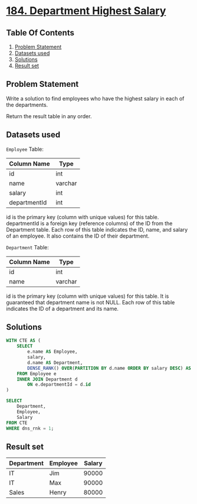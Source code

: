 # [184. Department Highest Salary](https://leetcode.com/problems/department-highest-salary/description/)

## Table Of Contents
1. [Problem Statement]()
2. [Datasets used]()
3. [Solutions]()
4. [Result set]()

## Problem Statement

Write a solution to find employees who have the highest salary in each of the departments.

Return the result table in any order.

## Datasets used

```Employee``` Table:

| Column Name  | Type    |
| ------------ | ------- | 
| id           | int     |
| name         | varchar |
| salary       | int     |
| departmentId | int     |

id is the primary key (column with unique values) for this table.
departmentId is a foreign key (reference columns) of the ID from the Department table.
Each row of this table indicates the ID, name, and salary of an employee. It also contains the ID of their department.

```Department``` Table:

| Column Name | Type    |
| ----------- | ------- |
| id          | int     |
| name        | varchar |

id is the primary key (column with unique values) for this table. It is guaranteed that department name is not NULL.
Each row of this table indicates the ID of a department and its name.

## Solutions

```sql
WITH CTE AS (
    SELECT
        e.name AS Employee,
        salary,
        d.name AS Department,
        DENSE_RANK() OVER(PARTITION BY d.name ORDER BY salary DESC) AS dns_rnk
    FROM Employee e
    INNER JOIN Department d
        ON e.departmentId = d.id
)

SELECT
    Department,
    Employee,
    Salary
FROM CTE
WHERE dns_rnk = 1;
```

## Result set

| Department | Employee | Salary |
| ---------- | -------- | ------ |
| IT         | Jim      | 90000  |
| IT         | Max      | 90000  |
| Sales      | Henry    | 80000  |